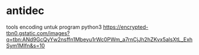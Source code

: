 # antidec
tools encoding untuk program python3 
https://encrypted-tbn0.gstatic.com/images?q=tbn:ANd9GcQyYw2nsffn1Mbeyu1rWc0PWm_a7rnCjJh2hZKvx5alsXtL_ExhSym1Mlfn&s=10
